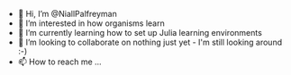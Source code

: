 - 👋 Hi, I’m @NiallPalfreyman
- 👀 I’m interested in how organisms learn
- 🌱 I’m currently learning how to set up Julia learning environments
- 💞️ I’m looking to collaborate on nothing just yet - I'm still looking around :-)
- 📫 How to reach me ...

<!---
NiallPalfreyman/NiallPalfreyman is a ✨ special ✨ repository because its `README.md` (this file) appears on your GitHub profile.
You can click the Preview link to take a look at your changes.
--->
